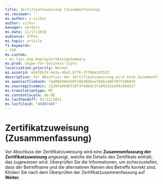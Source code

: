 ```yaml
---
title: Zertifikatzuweisung (Zusammenfassung)
ms.reviewer: ''
ms.author: v-cichur
author: cichur
manager: serdars
ms.date: 11/17/2018
audience: ITPro
ms.topic: article
f1.keywords:
- CSH
ms.custom:
- ms.lync.dep.DeployCertAssignSummary
ms.prod: skype-for-business-itpro
localization_priority: Normal
ms.assetid: e9478bf4-4e1a-46a2-bf76-3ff08a193523
description: Vor Abschluss der Zertifikatzuweisung wird eine Zusammenfassung der Zertifikatzuweisung angezeigt, welche die Details des Zertifikats enthält, das zugewiesen wird. Überprüfen Sie die Informationen, um sicherzustellen, dass der Betreffname und die alternativen Namen des Betreffs korrekt sind. Klicken Sie nach dem Überprüfen der Zertifikatzusammenfassung auf Weiter.
ms.openlocfilehash: 7ad08d346426fc663666eef66b1486f0ff106d76
ms.sourcegitcommit: c528fad9db719f3fa96dc3fa99332a349cd9d317
ms.translationtype: MT
ms.contentlocale: de-DE
ms.lasthandoff: 01/12/2021
ms.locfileid: "49807485"
---
```

# <a name="certificate-assignment-summary"></a>Zertifikatzuweisung (Zusammenfassung)
 
Vor Abschluss der Zertifikatzuweisung wird eine **Zusammenfassung der Zertifikatzuweisung** angezeigt, welche die Details des Zertifikats enthält, das zugewiesen wird. Überprüfen Sie die Informationen, um sicherzustellen, dass der Betreffname und die alternativen Namen des Betreffs korrekt sind. Klicken Sie nach dem Überprüfen der Zertifikatzusammenfassung auf **Weiter**.
  

